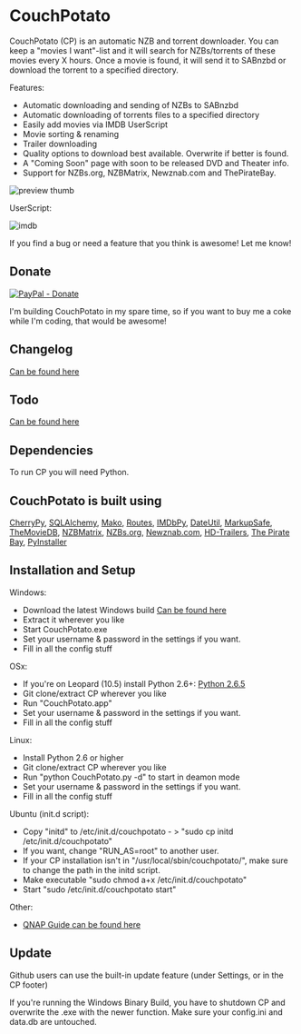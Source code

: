 CouchPotato
=====

CouchPotato (CP) is an automatic NZB and torrent downloader. You can keep a "movies I want"-list and it will search for NZBs/torrents of these movies every X hours.
Once a movie is found, it will send it to SABnzbd or download the torrent to a specified directory.

Features:

* Automatic downloading and sending of NZBs to SABnzbd
* Automatic downloading of torrents files to a specified directory
* Easily add movies via IMDB UserScript
* Movie sorting & renaming
* Trailer downloading
* Quality options to download best available. Overwrite if better is found.
* A "Coming Soon" page with soon to be released DVD and Theater info.
* Support for NZBs.org, NZBMatrix, Newznab.com and ThePirateBay.


![preview thumb](http://github.com/RuudBurger/CouchPotato/raw/master/media/images/screenshot.png)

UserScript:

![imdb](http://github.com/RuudBurger/CouchPotato/raw/master/media/images/userscriptPreview.png)

If you find a bug or need a feature that you think is awesome! Let me know!

## Donate

[![PayPal - Donate](https://www.paypal.com/en_US/i/btn/btn_donate_LG.gif)](https://www.paypal.com/cgi-bin/webscr?cmd=_donations&business=GFWSRM6L43T2S&lc=US&item_name=A%20more%20awesome%20CouchPotato&currency_code=EUR&bn=PP%2dDonationsBF%3abtn_donate_LG%2egif%3aNonHosted)

I'm building CouchPotato in my spare time, so if you want to buy me a coke while I'm coding, that would be awesome!


## Changelog

[Can be found here](http://github.com/RuudBurger/CouchPotato/blob/master/changelog.md)

## Todo

[Can be found here](http://github.com/RuudBurger/CouchPotato/blob/master/todo.md)

## Dependencies

To run CP you will need Python.

## CouchPotato is built using

[CherryPy](http://www.cherrypy.org/),
[SQLAlchemy](http://www.sqlalchemy.org/),
[Mako](http://www.makotemplates.org/),
[Routes](http://routes.groovie.org/),
[IMDbPy](http://imdbpy.sourceforge.net/),
[DateUtil](http://labix.org/python-dateutil),
[MarkupSafe](http://pypi.python.org/pypi/MarkupSafe),
[TheMovieDB](http://www.themoviedb.org/),
[NZBMatrix](http://nzbmatrix.com/),
[NZBs.org](http://www.nzbs.org/),
[Newznab.com](http://www.newznab.com/),
[HD-Trailers](http://www.hd-trailers.net/),
[The Pirate Bay](http://thepiratebay.org/),
[PyInstaller](http://www.pyinstaller.org/)




## Installation and Setup

Windows:

* Download the latest Windows build [Can be found here](http://github.com/RuudBurger/CouchPotato/downloads)
* Extract it wherever you like
* Start CouchPotato.exe
* Set your username & password in the settings if you want.
* Fill in all the config stuff

OSx:

* If you're on Leopard (10.5) install Python 2.6+: [Python 2.6.5](http://www.python.org/download/releases/2.6.5/)
* Git clone/extract CP wherever you like
* Run "CouchPotato.app"
* Set your username & password in the settings if you want.
* Fill in all the config stuff

Linux:

* Install Python 2.6 or higher
* Git clone/extract CP wherever you like
* Run "python CouchPotato.py -d" to start in deamon mode
* Set your username & password in the settings if you want.
* Fill in all the config stuff

Ubuntu (init.d script):

* Copy "initd" to /etc/init.d/couchpotato - > "sudo cp initd /etc/init.d/couchpotato"
* If you want, change "RUN_AS=root" to another user.
* If your CP installation isn't in "/usr/local/sbin/couchpotato/", make sure to change the path in the initd script.
* Make executable "sudo chmod a+x /etc/init.d/couchpotato"
* Start "sudo /etc/init.d/couchpotato start"

Other:

* [QNAP Guide can be found here](http://forums.sabnzbd.org/index.php?topic=4636.msg33541#msg33541)

## Update

Github users can use the built-in update feature (under Settings, or in the CP footer)

If you're running the Windows Binary Build, you have to shutdown CP and overwrite the .exe with the newer function.
Make sure your config.ini and data.db are untouched.
